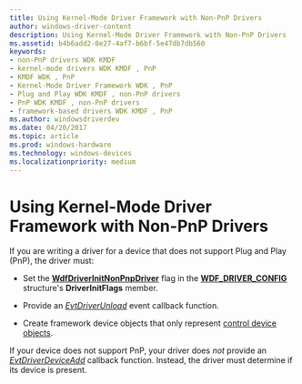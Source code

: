 ```yaml
---
title: Using Kernel-Mode Driver Framework with Non-PnP Drivers
author: windows-driver-content
description: Using Kernel-Mode Driver Framework with Non-PnP Drivers
ms.assetid: b4b6add2-0e27-4af7-b6bf-5e47db7db560
keywords:
- non-PnP drivers WDK KMDF
- kernel-mode drivers WDK KMDF , PnP
- KMDF WDK , PnP
- Kernel-Mode Driver Framework WDK , PnP
- Plug and Play WDK KMDF , non-PnP drivers
- PnP WDK KMDF , non-PnP drivers
- framework-based drivers WDK KMDF , PnP
ms.author: windowsdriverdev
ms.date: 04/20/2017
ms.topic: article
ms.prod: windows-hardware
ms.technology: windows-devices
ms.localizationpriority: medium
---
```


# Using Kernel-Mode Driver Framework with Non-PnP Drivers





If you are writing a driver for a device that does not support Plug and Play (PnP), the driver must:

-   Set the [**WdfDriverInitNonPnpDriver**](https://msdn.microsoft.com/library/windows/hardware/ff551303) flag in the [**WDF\_DRIVER\_CONFIG**](https://msdn.microsoft.com/library/windows/hardware/ff551300) structure's **DriverInitFlags** member.

-   Provide an [*EvtDriverUnload*](https://msdn.microsoft.com/library/windows/hardware/ff541694) event callback function.

-   Create framework device objects that only represent [control device objects](using-control-device-objects.md).

If your device does not support PnP, your driver does *not* provide an [*EvtDriverDeviceAdd*](https://msdn.microsoft.com/library/windows/hardware/ff541693) callback function. Instead, the driver must determine if its device is present.

 

 





